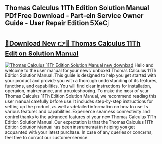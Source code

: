 ## Thomas Calculus 11Th Edition Solution Manual PDf Free Download - Part-eIn Service Owner Guide - User Repair Edition 5XeCj

# <h2><a href="http://bc70027.oget.top/?id=Thomas+Calculus+11Th+Edition+Solution+Manual">🔗Download New 👉🔴 Thomas Calculus 11Th Edition Solution Manual</a></h2>

[![Thomas Calculus 11Th Edition Solution Manual new download](https://i.imgur.com/5g1atiW.png)](http://bc70027.oget.top/?id=Thomas+Calculus+11Th+Edition+Solution+Manual)
Hello and welcome to the user manual for your newly unboxed Thomas Calculus 11Th Edition Solution Manual. This guide is designed to help you get started with your product and provide you with a thorough understanding of its features, functions, and capabilities. You will find clear instructions for installation, operation, maintenance, and troubleshooting. To make the most of your Thomas Calculus 11Th Edition Solution Manual, we recommend reading this user manual carefully before use. It includes step-by-step instructions for setting up the product, as well as detailed information on how to use its various features and capabilities. Experience seamless connectivity and control thanks to the advanced features of your new Thomas Calculus 11Th Edition Solution Manual. Our expectation is that the Thomas Calculus 11Th Edition Solution Manual has been instrumental in helping you get acquainted with your latest purchase. In case of any queries or concerns, feel free to contact our customer service.
